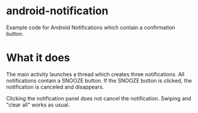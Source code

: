 # android-notification
Example code for Android Notifications which contain a confirmation button.

# What it does

The main activity launches a thread which creates three notifications. 
All notifications contain a SNOOZE button. 
If the SNOOZE button is clicked, the notification is canceled and disappears.

Clicking the notification panel does not cancel the notification.
Swiping and "clear all" works as usual.

